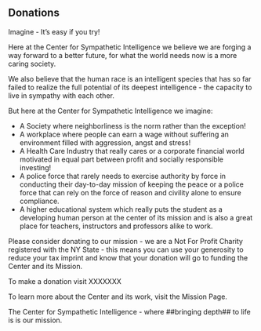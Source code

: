 ## Donations

Imagine - It’s easy if you try!

Here at the Center for Sympathetic Intelligence we believe we are forging a way forward to a better future, for what the world needs now is a more caring society.

We also believe that the human race is an intelligent species that has so far failed to realize the full potential of its deepest intelligence - the capacity to live in sympathy with each other. 

But here at the Center for Sympathetic Intelligence we imagine:

- A Society where neighborliness is the norm rather than the exception!
- A workplace where people can earn a wage without suffering an environment filled with aggression, angst and stress!
- A Health Care Industry that really cares or a corporate financial world motivated in equal part between profit and socially responsible investing!
- A police force that rarely needs to exercise authority by force in conducting their day-to-day mission of keeping the peace or a police force that can rely on the force of reason and civility alone to ensure compliance.
- A higher educational system which really puts the student as a developing human person at the center of its mission and is also a great place for  teachers, instructors and professors alike to work.

Please consider donating to our mission - we are a Not For Profit Charity registered with the NY State - this means you can use your generosity to reduce your tax imprint and know that your donation will go to funding the Center and its Mission. 

To make a donation visit XXXXXXX

To learn more about the Center and its work, visit the Mission Page.

The Center for Sympathetic Intelligence - where ##bringing depth## to life is is our mission.
